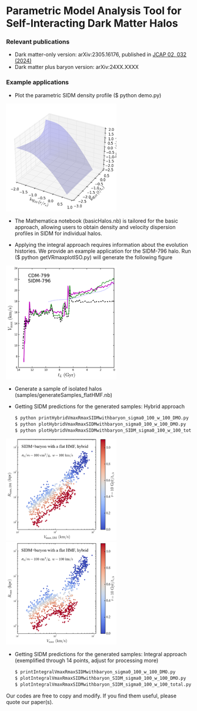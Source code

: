 # Parametric Model Analysis Tool for Self-Interacting Dark Matter Halos

### Relevant publications 

- Dark matter-only version: arXiv:2305.16176, published in [JCAP 02, 032 (2024)](http://dx.doi.org/10.1088/1475-7516/2024/02/032)
- Dark matter plus baryon version: arXiv:24XX.XXXX

### Example applications

- Plot the parametric SIDM density profile ($ python demo.py) 

<img src="https://github.com/DanengYang/parametricSIDM/blob/main/figs/demo.png" alt="Illustrate the parametric SIDM density profile" width="300"/>


- The Mathematica notebook (basicHalos.nb) is tailored for the basic approach, allowing users to obtain density and velocity dispersion profiles in SIDM for individual halos.

- Applying the integral approach requires information about the evolution histories. We provide an example application for the SIDM-796 halo. 
Run ($ python getVRmaxplotISO.py) will generate the following figure

<img src="https://github.com/DanengYang/parametricSIDM/blob/main/figs/fig_tL_vmax_case_cdm_799_796_C4_1000bins.png" alt="The Vmax evolution of a deeply core collapsing SIDM subhalo from the parametric model with the integral approach (solid-green), basic approach (dotted-blue), and the SIDM simulation (solid-magenta), as well as the CDM counterpart (dashed-black).
" width="300"/>

- Generate a sample of isolated halos (samples/generateSamples_flatHMF.nb)

- Getting SIDM predictions for the generated samples: Hybrid approach 
   ```bash
   $ python printHybridVmaxRmaxSIDMwithbaryon_sigma0_100_w_100_DMO.py
   $ python plotHybridVmaxRmaxSIDMwithbaryon_sigma0_100_w_100_DMO.py
   $ python plotHybridVmaxRmaxSIDMwithbaryon_SIDM_sigma0_100_w_100_total.py
   ```
<img src="https://github.com/DanengYang/parametricSIDM/blob/main/figs/fig_vmax_rmax_SIDM_baryon_flat_HMF_sigma0_100_w_100_DMO.png" alt="The Vmax-Rmax distribution of the dark matter component for the velocity-dependent SIDM model" width="300"/>
<img src="https://github.com/DanengYang/parametricSIDM/blob/main/figs/fig_vmax_rmax_SIDM_baryon_flat_HMF_sigma0_100_w_100.png" alt="The Vmax-Rmax distribution of dark matter plus baryons for the velocity-dependent SIDM model" width="300"/>

- Getting SIDM predictions for the generated samples: Integral approach (exemplified through 14 points, adjust for processing more)
   ```bash
   $ printIntegralVmaxRmaxSIDMwithbaryon_sigma0_100_w_100_DMO.py
   $ plotIntegralVmaxRmaxSIDMwithbaryon_SIDM_sigma0_100_w_100_DMO.py
   $ plotIntegralVmaxRmaxSIDMwithbaryon_SIDM_sigma0_100_w_100_total.py
   ```

Our codes are free to copy and modify. If you find them useful, please quote our paper(s). 

